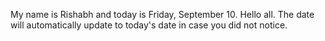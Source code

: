 My name is Rishabh and today is Friday, September 10. Hello all. The date will automatically update to today's date in case you did not notice.
